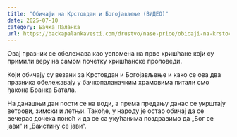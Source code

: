 ```yaml
---
title: "Обичаји на Крстовдан и Богојављење (ВИДЕО)"
date: 2025-07-10
category: Бачка Паланка
url: https://backapalankavesti.com/drustvo/nase-price/obicaji-na-krstovdan-i-bogojavljenje-videow/
---
```


Овај празник се обележава као успомена на прве хришћане који су примили веру на самом почетку хришћанске проповеди.

Који обичају су везани за Крстовдан и Богојављење и како се ова два празника обележавају у бачкопаланачким храмовима питали смо ђакона Бранка Батала.

На данашњи дан пости се на води, а према предању данас се укрштају ветрови, зимски и летњи. Такође, у народу је остао обичај да се вечерас дочека поноћ и да се са укућанима поздравимо да „Бог се јави“ и „Ваистину се јави“.

